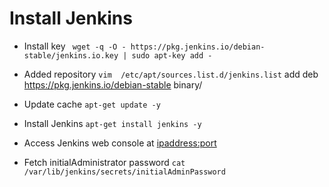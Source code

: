

# Install Jenkins

- Install key
  ` wget -q -O - https://pkg.jenkins.io/debian-stable/jenkins.io.key | sudo apt-key add -`

- Added repository
  `vim  /etc/apt/sources.list.d/jenkins.list`
  add deb https://pkg.jenkins.io/debian-stable binary/
  
- Update cache
  `apt-get update -y`

- Install Jenkins 
  `apt-get install jenkins -y`

- Access Jenkins web console at <ipaddress:port>

- Fetch initialAdministrator password
    `cat /var/lib/jenkins/secrets/initialAdminPassword`
